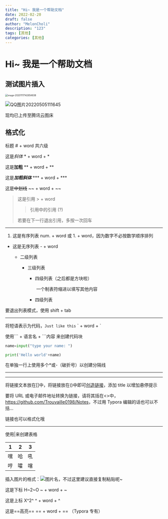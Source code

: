 ```yaml
---
title: "Hi~ 我是一个帮助文档"
date: 2022-02-20
draft: false
author: "MelonCholi"
description: "123"
tags: [其他]
categories: [其他]
---
```


# 	Hi~ 我是一个帮助文档

## 测试图片插入

<img src="http://markdown-1303167219.cos.ap-shanghai.myqcloud.com/image-20201117142654838.png" alt="image-20201117142654838" style="zoom:50%;" />

![QQ图片20220505111645](https://markdown-1303167219.cos.ap-shanghai.myqcloud.com/QQ%E5%9B%BE%E7%89%8720220505111645.jpg)



现均已上传至腾讯云图床

## 格式化

标题	# + word	共六级

这是*斜体*	* + word + *

这是**加粗**	** + word + **

这是***加粗斜体***	\*\*\* + word + \*\*\*

这是~~中划线~~	\~\~ + word + \~\~

> 这是引用	\> + word
>
> > 引用中的引用 (?)
>
> 若要在下一行退出引用，多按一次回车

-----

1. 这是有序列表	num. + word 或 1. + word，因为数字不必按数学顺序排列

- 这是无序列表	- + word

  - 二级列表

    - 三级列表

      - 四级列表（之后都是方块啦）

        ​	一个制表符缩进以填写其他内容

      - 四级列表

要退出列表模式，使用 shift + tab

-----

将短语表示为代码，`Just like this`	\` + word + \`

使用\`\`\` + 语言名 + \`\`\`内容 来创建代码块

```py
name=input("type your name: ")

print('Hello world'+name)
```

在单独一行上使用多个*或-（破折号）以创建分隔线

********

--------------

将链接文本放在[]中，将链接放在()中即可[创造链接](www.trouvaille0198.top "A mysterious website")，添加 title 以增加悬停提示

要将 URL 或电子邮件地址转换为链接，请将其括在<>中，<https://github.com/Trouvaille0198/Notes>，不过用 Typora 编辑的话也可以不括...

链接也可以格式化哦

-----

使用|来创建表格

| 1   | 2   | 3   |
| --- | --- | --- |
| 嘿  | 哈  | 吼  |
| 哼  | 嚯  | 嗐  |

插入图片的格式：![图片名](图片路径或链接)，不过这里建议直接复制粘贴呢~

这是下标 H~2~O	\~ + word + \~

这是上标 X^2^	\^ + word + \^

这是==高亮==	\=\= + word + \=\= （Typora 专有）

